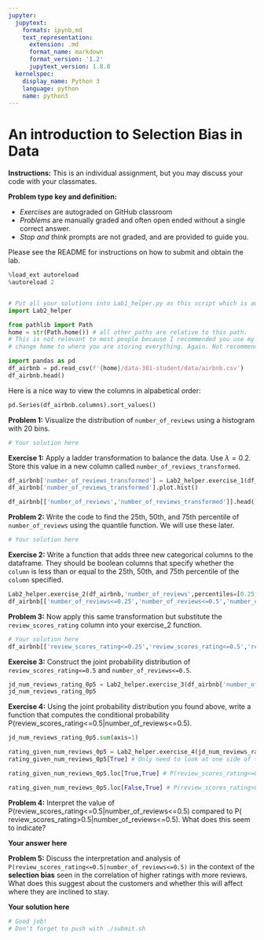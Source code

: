 ```yaml
---
jupyter:
  jupytext:
    formats: ipynb,md
    text_representation:
      extension: .md
      format_name: markdown
      format_version: '1.2'
      jupytext_version: 1.8.0
  kernelspec:
    display_name: Python 3
    language: python
    name: python3
---
```


# An introduction to Selection Bias in Data


**Instructions:** This is an individual assignment, but you may discuss your code with your classmates.

**Problem type key and definition:**
* _Exercises_ are autograded on GitHub classroom
* _Problems_ are manually graded and often open ended without a single correct answer.
* _Stop and think_ prompts are not graded, and are provided to guide you.

Please see the README for instructions on how to submit and obtain the lab.

```python
%load_ext autoreload
%autoreload 2


# Put all your solutions into Lab1_helper.py as this script which is autograded
import Lab2_helper 

from pathlib import Path
home = str(Path.home()) # all other paths are relative to this path. 
# This is not relevant to most people because I recommended you use my server, but
# change home to where you are storing everything. Again. Not recommended.
```

```python
import pandas as pd
df_airbnb = pd.read_csv(f'{home}/data-301-student/data/airbnb.csv')
df_airbnb.head()
```

Here is a nice way to view the columns in alpabetical order:

```python
pd.Series(df_airbnb.columns).sort_values()
```

**Problem 1:** Visualize the distribution of ``number_of_reviews`` using a histogram with 20 bins.

```python
# Your solution here
```

**Exercise 1:** Apply a ladder transformation to balance the data. Use $\lambda=0.2$. Store this value in a new column called ``number_of_reviews_transformed``.

```python
df_airbnb['number_of_reviews_transformed'] = Lab2_helper.exercise_1(df_airbnb['number_of_reviews'],l=0.2)
df_airbnb['number_of_reviews_transformed'].plot.hist()
```

```python
df_airbnb[['number_of_reviews','number_of_reviews_transformed']].head()
```

**Problem 2:** Write the code to find the 25th, 50th, and 75th percentile of ``number_of_reviews`` using the quantile function. We will use these later.

```python
# Your solution here
```

**Exercise 2:** Write a function that adds three new categorical columns to the dataframe. They should be boolean columns that specify whether the ``column`` is less than or equal to the 25th, 50th, and 75th percentile of the ``column`` specified.

```python
Lab2_helper.exercise_2(df_airbnb,'number_of_reviews',percentiles=[0.25,0.5,0.75])
df_airbnb[['number_of_reviews<=0.25','number_of_reviews<=0.5','number_of_reviews<=0.75']].head()
```

**Problem 3:** Now apply this same transformation but substitute the ``review_scores_rating`` column into your exercise_2 function.

```python
# Your solution here
df_airbnb[['review_scores_rating<=0.25','review_scores_rating<=0.5','review_scores_rating<=0.75']].head()
```

**Exercise 3:** Construct the joint probability distribution of ``review_scores_rating<=0.5`` and ``number_of_reviews<=0.5``.

```python
jd_num_reviews_rating_0p5 = Lab2_helper.exercise_3(df_airbnb['number_of_reviews<=0.5'],df_airbnb['review_scores_rating<=0.5'])
jd_num_reviews_rating_0p5
```

**Exercise 4:** Using the joint probability distribution you found above, write a function that computes the conditional probability P(review_scores_rating<=0.5|number_of_reviews<=0.5). 

```python
jd_num_reviews_rating_0p5.sum(axis=1)
```

```python
rating_given_num_reviews_0p5 = Lab2_helper.exercise_4(jd_num_reviews_rating_0p5)
rating_given_num_reviews_0p5[True] # Only need to look at one side of this
```

```python
rating_given_num_reviews_0p5.loc[True,True] # P(review_scores_rating<=0.5|number_of_reviews<=0.5)
```

```python
rating_given_num_reviews_0p5.loc[False,True] # P(review_scores_rating>0.5|number_of_reviews<=0.5)
```

**Problem 4:** Interpret the value of P(review_scores_rating<=0.5|number_of_reviews<=0.5) compared to P( review_scores_rating>0.5|number_of_reviews<=0.5). What does this seem to indicate?

**Your answer here**


**Problem 5:** Discuss the interpretation and analysis of ``P(review_scores_rating<=0.5|number_of_reviews<=0.5)`` in the context of the **selection bias** seen in the correlation of higher ratings with more reviews. What does this suggest about the customers and whether this will affect where they are inclined to stay.


**Your solution here**

```python
# Good job!
# Don't forget to push with ./submit.sh
```

```python

```

```python

```

```python

```

```python

```
